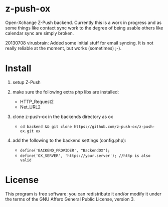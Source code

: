z-push-ox
=========

Open-Xchange Z-Push backend. Currently this is a work in progress and as some 
things like contact sync work to the degree of being usable others like calendar 
sync are simply broken.

20130708 virusbrain:
Added some initial stuff for email syncing. It is not really reliable at the 
moment, but works (sometimes) ;-).


Install
=======

1. setup Z-Push

2. make sure the following extra php libs are installed:
    * HTTP\_Request2
    * Net\_URL2

3. clone z-push-ox in the backends directory as ox
    * `cd backend && git clone https://github.com/z-push-ox/z-push-ox.git ox`

4. add the following to the backend settings (config.php):
    * `define('BACKEND_PROVIDER', "BackendOX");`
    * `define('OX_SERVER', 'https://your.server'); //http is also valid`


License
=======

This program is free software: you can redistribute it and/or modify it under 
the terms of the GNU Affero General Public License, version 3.
